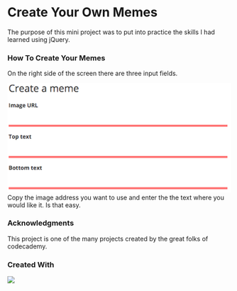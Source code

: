 # Create Your Own Memes

The purpose of this mini project was to put into practice the skills I had learned using jQuery.

### How To Create Your Memes

On the right side of the screen there are three input fields.</br>

![](images/createMeme.jpg)
Copy the image address you want to use and enter the the text where you would like it.  Is that easy.

### Acknowledgments

This project is one of the many projects created by the great folks of codecademy.

### Created With

<img src="http://i.imgur.com/w7Pepsj.gif"/>
